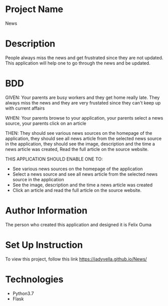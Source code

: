 # Project Name
News

# Description
People always miss the news and get frustrated since they are not updated. This application will help one to go through the news and be updated.

# BDD
GIVEN: Your parents are busy workers and they get home really late. They always miss the news and they are very frustated since they can't keep up with current affairs

WHEN: Your parents browse to your application, your parents select a news source, your parents click on an article

THEN: They should see various news sources on the homepage of the application, they should see all news article from the selected news source in the application, they should see the image, description and the time a news article was created, Read the full article on the source website.



THIS APPLICATION SHOULD ENABLE ONE TO:
* See various news sources on the homepage of the application
* Select a news source and see all news article from the selected news source in the application
* See the image, description and the time a news article was created
* Click an article and read the full article on the source website.


# Author Information
The person who created this application and designed it is Felix Ouma

# Set Up Instruction
To view this project, follow this link https://jadyvella.github.io/News/

# Technologies
* Python3.7
* Flask

